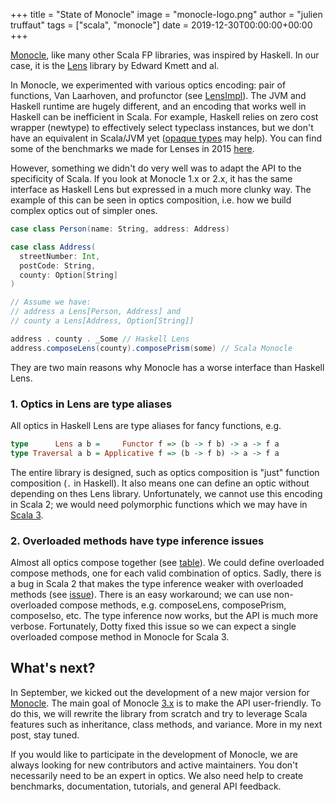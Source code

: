 +++
title = "State of Monocle"
image = "monocle-logo.png"
author = "julien truffaut"
tags = ["scala", "monocle"]
date = 2019-12-30T00:00:00+00:00
+++

[Monocle](https://github.com/julien-truffaut/Monocle), like many other Scala FP libraries, was inspired by Haskell.
In our case, it is the [Lens](https://hackage.haskell.org/package/lens) library by Edward Kmett and al.

In Monocle, we experimented with various optics encoding: pair of functions, Van Laarhoven, and profunctor
(see [LensImpl](https://github.com/julien-truffaut/LensImpl)). The JVM and Haskell runtime are hugely different, and an 
encoding that works well in Haskell can be inefficient in Scala. For example, Haskell relies on zero cost wrapper (newtype)
to effectively select typeclass instances, but we don't have an equivalent in Scala/JVM yet ([opaque types](https://dotty.epfl.ch/docs/reference/other-new-features/opaques.html)
may help). You can find some of the benchmarks we made for Lenses in 2015 [here](https://github.com/julien-truffaut/Monocle/wiki/Lens-Benchmark).

However, something we didn't do very well was to adapt the API to the specificity of Scala. If you look at Monocle
1.x or 2.x, it has the same interface as Haskell Lens but expressed in a much more clunky way. The example of this can
be seen in optics composition, i.e. how we build complex optics out of simpler ones.


``` scala
case class Person(name: String, address: Address)

case class Address(
  streetNumber: Int, 
  postCode: String, 
  county: Option[String]
)

// Assume we have:
// address a Lens[Person, Address] and 
// county a Lens[Address, Option[String]]

address . county . _Some // Haskell Lens
address.composeLens(county).composePrism(some) // Scala Monocle
```


They are two main reasons why Monocle has a worse interface than Haskell Lens.

### 1. Optics in Lens are type aliases

All optics in Haskell Lens are type aliases for fancy functions, e.g.

 ```haskell
 type      Lens a b =     Functor f => (b -> f b) -> a -> f a
 type Traversal a b = Applicative f => (b -> f b) -> a -> f a
``` 

The entire library is designed, such as optics composition is "just" function composition (`.` in Haskell).
It also means one can define an optic without depending on thes Lens library. Unfortunately, we cannot use this
encoding in Scala 2; we would need polymorphic functions which 
we may have in [Scala 3](   (https://github.com/lampepfl/dotty/pull/4672)).

### 2. Overloaded methods have type inference issues 

Almost all optics compose together (see [table](http://julien-truffaut.github.io/Monocle/optics.html#optic-composition-table)).
We could define overloaded compose methods, one for each valid combination of optics. Sadly, there is a bug in
Scala 2 that makes the type inference weaker with overloaded methods (see [issue](https://github.com/julien-truffaut/Monocle/issues/417)).
There is an easy workaround; we can use non-overloaded compose methods, e.g. composeLens, composePrism, composeIso, etc.
The type inference now works, but the API is much more verbose. Fortunately, Dotty fixed this issue so we can expect a
single overloaded compose method in Monocle for Scala 3.

## What's next?

In September, we kicked out the development of a new major version for [Monocle](https://github.com/julien-truffaut/Monocle/issues/714). 
The main goal of Monocle [3.x](https://github.com/julien-truffaut/Monocle/tree/3.x) is to make the API user-friendly. To do this, we will rewrite the library from scratch and try
to leverage Scala features such as inheritance, class methods, and variance. More in my next post, stay tuned.

If you would like to participate in the development of Monocle, we are always looking for new contributors and active
maintainers. You don't necessarily need to be an expert in optics. We also need help to create benchmarks, documentation,
tutorials, and general API feedback.
